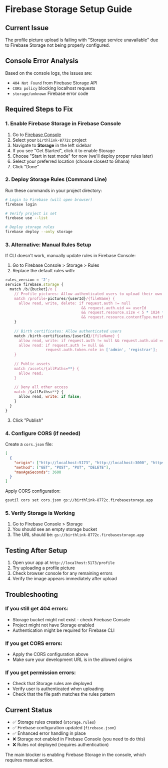 # Firebase Storage Setup Guide

## Current Issue
The profile picture upload is failing with "Storage service unavailable" due to Firebase Storage not being properly configured.

## Console Error Analysis
Based on the console logs, the issues are:
- `404 Not Found` from Firebase Storage API
- `CORS policy` blocking localhost requests  
- `storage/unknown` Firebase error code

## Required Steps to Fix

### 1. Enable Firebase Storage in Firebase Console

1. Go to [Firebase Console](https://console.firebase.google.com/)
2. Select your `birthlink-8772c` project
3. Navigate to **Storage** in the left sidebar
4. If you see "Get Started", click it to enable Storage
5. Choose "Start in test mode" for now (we'll deploy proper rules later)
6. Select your preferred location (choose closest to Ghana)
7. Click "Done"

### 2. Deploy Storage Rules (Command Line)

Run these commands in your project directory:

```bash
# Login to Firebase (will open browser)
firebase login

# Verify project is set
firebase use --list

# Deploy storage rules
firebase deploy --only storage
```

### 3. Alternative: Manual Rules Setup

If CLI doesn't work, manually update rules in Firebase Console:

1. Go to Firebase Console > Storage > Rules
2. Replace the default rules with:

```javascript
rules_version = '2';
service firebase.storage {
  match /b/{bucket}/o {
    // Profile pictures: Allow authenticated users to upload their own
    match /profile-pictures/{userId}/{fileName} {
      allow read, write, delete: if request.auth != null 
                                  && request.auth.uid == userId
                                  && request.resource.size < 5 * 1024 * 1024
                                  && request.resource.contentType.matches('image/.*');
    }
    
    // Birth certificates: Allow authenticated users
    match /birth-certificates/{userId}/{fileName} {
      allow read, write: if request.auth != null && request.auth.uid == userId;
      allow read: if request.auth != null && 
                  request.auth.token.role in ['admin', 'registrar'];
    }
    
    // Public assets
    match /assets/{allPaths=**} {
      allow read;
    }
    
    // Deny all other access
    match /{allPaths=**} {
      allow read, write: if false;
    }
  }
}
```

3. Click "Publish"

### 4. Configure CORS (if needed)

Create a `cors.json` file:

```json
[
  {
    "origin": ["http://localhost:5173", "http://localhost:3000", "https://your-domain.com"],
    "method": ["GET", "POST", "PUT", "DELETE"],
    "maxAgeSeconds": 3600
  }
]
```

Apply CORS configuration:
```bash
gsutil cors set cors.json gs://birthlink-8772c.firebasestorage.app
```

### 5. Verify Storage is Working

1. Go to Firebase Console > Storage
2. You should see an empty storage bucket
3. The URL should be: `gs://birthlink-8772c.firebasestorage.app`

## Testing After Setup

1. Open your app at `http://localhost:5173/profile`
2. Try uploading a profile picture
3. Check browser console for any remaining errors
4. Verify the image appears immediately after upload

## Troubleshooting

### If you still get 404 errors:
- Storage bucket might not exist - check Firebase Console
- Project might not have Storage enabled
- Authentication might be required for Firebase CLI

### If you get CORS errors:
- Apply the CORS configuration above
- Make sure your development URL is in the allowed origins

### If you get permission errors:
- Check that Storage rules are deployed
- Verify user is authenticated when uploading
- Check that the file path matches the rules pattern

## Current Status
- ✅ Storage rules created (`storage.rules`)
- ✅ Firebase configuration updated (`firebase.json`)  
- ✅ Enhanced error handling in place
- ❌ Storage not enabled in Firebase Console (you need to do this)
- ❌ Rules not deployed (requires authentication)

The main blocker is enabling Firebase Storage in the console, which requires manual action.